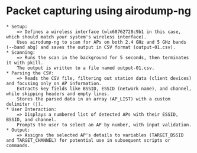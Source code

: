 # Packet capturing using airodump-ng
    * Setup:
        => Defines a wireless interface (wlx68762728c9b1 in this case, which should match your system's wireless interface).
        Uses airodump-ng to scan for APs on both 2.4 GHz and 5 GHz bands (--band abg) and saves the output in CSV format (output-01.csv).
    * Scanning:
        => Runs the scan in the background for 5 seconds, then terminates it with pkill.
        The output is written to a file named output-01.csv.
    * Parsing the CSV:
        => Reads the CSV file, filtering out station data (client devices) and focusing only on AP information.
        Extracts key fields like BSSID, ESSID (network name), and channel, while skipping headers and empty lines.
        Stores the parsed data in an array (AP_LIST) with a custom delimiter (|).
    * User Interaction:
        => Displays a numbered list of detected APs with their ESSID, BSSID, and channel.
        Prompts the user to select an AP by number, with input validation.
    * Output:
        => Assigns the selected AP's details to variables (TARGET_BSSID and TARGET_CHANNEL) for potential use in subsequent scripts or commands.